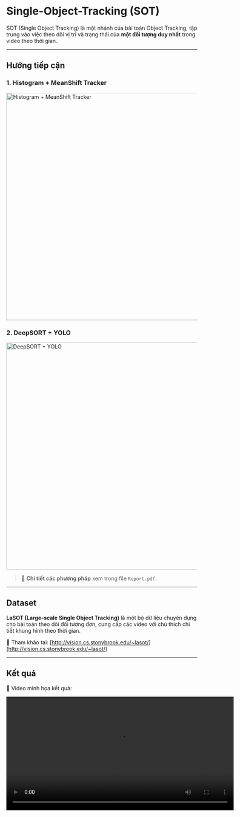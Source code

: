 # Single-Object-Tracking (SOT)

SOT (Single Object Tracking) là một nhánh của bài toán Object Tracking, tập trung vào việc theo dõi vị trí và trạng thái của **một đối tượng duy nhất** trong video theo thời gian.

---

## Hướng tiếp cận

### 1. Histogram + MeanShift Tracker

<img src="path/to/histogram_meanshift_image.png" alt="Histogram + MeanShift Tracker" width="600"/>

### 2. DeepSORT + YOLO

<img src="path/to/deepsort_yolo_image.png" alt="DeepSORT + YOLO" width="600"/>

> 📄 **Chi tiết các phương pháp** xem trong file `Report.pdf`.

---

## Dataset

**LaSOT (Large-scale Single Object Tracking)** là một bộ dữ liệu chuyên dụng cho bài toán theo dõi đối tượng đơn, cung cấp các video với chú thích chi tiết khung hình theo thời gian.

🔗 Tham khảo tại: [http://vision.cs.stonybrook.edu/~lasot/](http://vision.cs.stonybrook.edu/~lasot/)

---

## Kết quả

🎥 Video minh họa kết quả:

<video src="path/to/result_video.mp4" controls width="600"></video>
